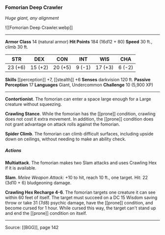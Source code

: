 ### Fomorian Deep Crawler
_Huge giant, any alignment_

![[Fomorian Deep Crawler.webp]]




---

**Armor Class** 14 (natural armor)
**Hit Points** 184 (16d12 + 80)
**Speed** 30 ft., climb 30 ft.

| STR     | DEX     | CON     | INT     | WIS     | CHA     |
|---------|---------|---------|---------|---------|---------|
| 23 (+6) | 15 (+2) | 20 (+5) | 9 (-1) | 17 (+3) | 6 (-2) |

**Skills** [[perception]] +7, [[stealth]] +6
**Senses** darkvision 120 ft.
**Passive Perception** 17
**Languages** Giant, Undercommon
**Challenge** 10 (5,900 XP)

---

**Contortionist**. The fomorian can enter a space large enough for a Large creature without squeezing.

**Crawling Stance**. While the fomorian has the [[prone]] condition, crawling does not cost it extra movement. In addition, the [[prone]] condition does not grant advantage on attack rolls against the fomorian.

**Spider Climb**. The fomorian can climb difficult surfaces, including upside down on ceilings, without needing to make an ability check.

##### Actions
**Multiattack**. The fomorian makes two Slam attacks and uses Crawling Hex if it is available.

**Slam**. _Melee Weapon Attack:_ +10 to hit, reach 10 ft., one target. Hit: 22 (3d10 + 6) bludgeoning damage.

**Crawling Hex Recharge 4-6**. The fomorian targets one creature it can see within 60 feet of itself. The target must succeed on a DC 15 Wisdom saving throw or take 31 (7d8) psychic damage, have the [[prone]] condition, and become cursed for 1 hour. While cursed this way, the target can't stand up and end the [[prone]] condition on itself.


---

Source: [[BGG]], page 142